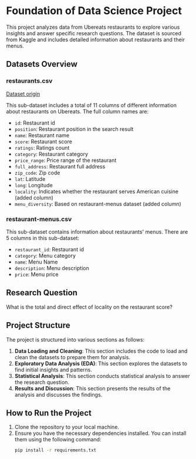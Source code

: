 # Foundation of Data Science Project

This project analyzes data from Ubereats restaurants to explore various insights and answer specific research questions. The dataset is sourced from Kaggle and includes detailed information about restaurants and their menus.

## Datasets Overview

### restaurants.csv
[Dataset origin](https://kaggle.com/datasets/ahmedshahriarsakib/uber-eats-usa-restaurants-menus/data)

This sub-dataset includes a total of 11 columns of different information about restaurants on Ubereats. The full column names are:
- `id`: Restaurant id
- `position`: Restaurant position in the search result
- `name`: Restaurant name
- `score`: Restaurant score
- `ratings`: Ratings count
- `category`: Restaurant category
- `price_range`: Price range of the restaurant
- `full_address`: Restaurant full address
- `zip_code`: Zip code
- `lat`: Latitude
- `long`: Longitude
- `locality`: Indicates whether the restaurant serves American cuisine (added column)
- `menu_diversity`: Based on restaurant-menus dataset (added column)

### restaurant-menus.csv
This sub-dataset contains information about restaurants' menus. There are 5 columns in this sub-dataset:
- `restaurant_id`: Restaurant id
- `category`: Menu category
- `name`: Menu Name
- `description`: Menu description
- `price`: Menu price

## Research Question
What is the total and direct effect of locality on the restaurant score?

## Project Structure
The project is structured into various sections as follows:

1. **Data Loading and Cleaning**: This section includes the code to load and clean the datasets to prepare them for analysis.
2. **Exploratory Data Analysis (EDA)**: This section explores the datasets to find initial insights and patterns.
3. **Statistical Analysis**: This section conducts statistical analysis to answer the research question.
4. **Results and Discussion**: This section presents the results of the analysis and discusses the findings.

## How to Run the Project
1. Clone the repository to your local machine.
2. Ensure you have the necessary dependencies installed. You can install them using the following command:
   ```bash
   pip install -r requirements.txt
